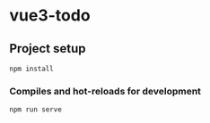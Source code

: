 # vue3-todo

## Project setup

```
npm install
```

### Compiles and hot-reloads for development

```
npm run serve
```
